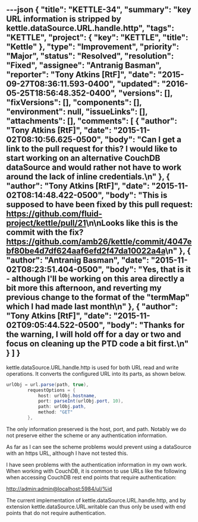 ---json
{
  "title": "KETTLE-34",
  "summary": "key URL information is stripped by kettle.dataSource.URL.handle.http",
  "tags": "KETTLE",
  "project": {
    "key": "KETTLE",
    "title": "Kettle"
  },
  "type": "Improvement",
  "priority": "Major",
  "status": "Resolved",
  "resolution": "Fixed",
  "assignee": "Antranig Basman",
  "reporter": "Tony Atkins [RtF]",
  "date": "2015-09-27T08:36:11.593-0400",
  "updated": "2016-05-25T18:56:48.352-0400",
  "versions": [],
  "fixVersions": [],
  "components": [],
  "environment": null,
  "issueLinks": [],
  "attachments": [],
  "comments": [
    {
      "author": "Tony Atkins [RtF]",
      "date": "2015-11-02T08:10:56.625-0500",
      "body": "Can I get a link to the pull request for this?  I would like to start working on an alternative CouchDB dataSource and would rather not have to work around the lack of inline credentials.\n"
    },
    {
      "author": "Tony Atkins [RtF]",
      "date": "2015-11-02T08:14:48.422-0500",
      "body": "This is supposed to have been fixed by this pull request:  <https://github.com/fluid-project/kettle/pull/21>\n\nLooks like this is the commit with the fix?  <https://github.com/amb26/kettle/commit/4047ebf80be4d7df624aaf6efd2f47da10022a4a>\n"
    },
    {
      "author": "Antranig Basman",
      "date": "2015-11-02T08:23:51.404-0500",
      "body": "Yes, that is it - although I'll be working on this area directly a bit more this afternoon, and reverting my previous change to the format of the \"termMap\" which I had made last month\n"
    },
    {
      "author": "Tony Atkins [RtF]",
      "date": "2015-11-02T09:05:44.522-0500",
      "body": "Thanks for the warning, I will hold off for a day or two and focus on cleaning up the PTD code a bit first.\n"
    }
  ]
}
---
kettle.dataSource.URL.handle.http is used for both URL read and write operations.  It converts the configured URL into its parts, as shown below.

```java
urlObj = url.parse(path, true),
        requestOptions = {
            host: urlObj.hostname,
            port: parseInt(urlObj.port, 10),
            path: urlObj.path,
            method: "GET"
        },
```

The only information preserved is the host, port, and path.  Notably we do not preserve either the scheme or any authentication information.

As far as I can see the scheme problems would prevent using a dataSource with an https URL, although I have not tested this.

I have seen problems with the authentication information in my own work.  When working with CouchDB, it is common to use URLs like the following when accessing CouchDB rest end points that require authentication:

<http://admin:admin@localhost:5984/ul/%id>

The current implementation of kettle.dataSource.URL.handle.http, and by extension kettle.dataSource.URL.writable can thus only be used with end points that do not require authentication.

        